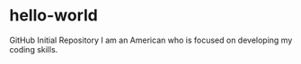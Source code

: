 # hello-world
GitHub Initial Repository
I am an American who is focused on developing my coding skills.
